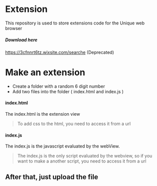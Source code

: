 # Extension

 This repository is used to store extensions code for the Unique web browser
 
 ##### Download here
 https://3cfnnrt6tz.wixsite.com/searche (Deprecated)

# Make an extension

  - Create a folder with a random 6 digit number
  - Add two files into the folder ( index.html and index.js )

#### index.html
The index.html is the extension view
> To add css to the html, you need to access it from a url

#### index.js
The index.js is the javascript evaluated by the webView.
> The index.js is the only script evaluated by the webview, so if you want to make a another script, you need to access it from a url

## After that, just upload the file
